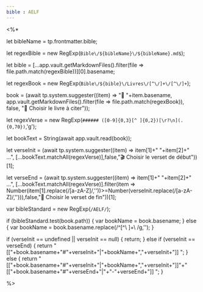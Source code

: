 ```yaml
---
bible : AELF
---
```


<%* 

let bibleName = tp.frontmatter.bible;

let regexBible = new RegExp(`Bible\/${bibleName}\/${bibleName}.md$`);

let bible = [...app.vault.getMarkdownFiles().filter(file => file.path.match(regexBible))][0].basename;

let regexBook = new RegExp(`Bible\/${bible}\/Livres\/[^\/]+\/[^\/]+`);

book = (await tp.system.suggester((item) => "📜 "+item.basename, app.vault.getMarkdownFiles().filter(file => file.path.match(regexBook)), false, "📜 Choisir le livre à citer"));

let regexVerse = new RegExp(`###### ([0-9]{0,3}[^ ]{0,2})[\r?\n](.{0,70})`,'g');

let bookText = String(await app.vault.read(book));

let verseInit = (await tp.system.suggester((item) => item[1]+" "+item[2]+" ...", [...bookText.matchAll(regexVerse)],false,"🎬 Choisir le verset de début"))[1];

let verseEnd = (await tp.system.suggester((item) => item[1]+" "+item[2]+" ...", [...bookText.matchAll(regexVerse)].filter(item => Number(item[1].replace(/[a-zA-Z]/,''))>=Number(verseInit.replace(/[a-zA-Z]/,''))),false,"🏁 Choisir le verset de fin"))[1];

var bibleStandard = new RegExp(`/AELF/`);

if (bibleStandard.test(book.path)) {
	var bookName = book.basename;
} else {
	var bookName = book.basename.replace(/^[^\ ]+\ /g,'');
}

if (verseInit == undefined || verseInit == null) {
	return;
} else if (verseInit == verseEnd) {
	return "[["+book.basename+"#"+verseInit+"|"+bookName+","+verseInit+"]] ";
} else {
	return "[["+book.basename+"#"+verseInit+"|"+bookName+","+verseInit+"]]"+"[["+book.basename+"#"+verseEnd+"|"+"-"+verseEnd+"]] ";
}

%>
